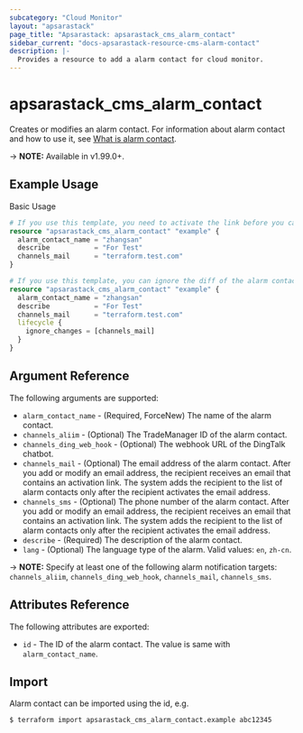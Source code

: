```yaml
---
subcategory: "Cloud Monitor"
layout: "apsarastack"
page_title: "Apsarastack: apsarastack_cms_alarm_contact"
sidebar_current: "docs-apsarastack-resource-cms-alarm-contact"
description: |-
  Provides a resource to add a alarm contact for cloud monitor.
---
```


# apsarastack\_cms\_alarm\_contact

Creates or modifies an alarm contact. For information about alarm contact and how to use it, see [What is alarm contact](https://www.alibabacloud.com/help/en/doc-detail/114923.htm).

-> **NOTE:** Available in v1.99.0+.

## Example Usage

Basic Usage

```terraform
# If you use this template, you need to activate the link before you can return to the alarm contact information, otherwise diff will appear in terraform. So please confirm the activation link as soon as possible.
resource "apsarastack_cms_alarm_contact" "example" {
  alarm_contact_name = "zhangsan"
  describe           = "For Test"
  channels_mail      = "terraform.test.com"
}
```

```terraform
# If you use this template, you can ignore the diff of the alarm contact information by `lifestyle`. We recommend the above usage and activate the link in time.
resource "apsarastack_cms_alarm_contact" "example" {
  alarm_contact_name = "zhangsan"
  describe           = "For Test"
  channels_mail      = "terraform.test.com"
  lifecycle {
    ignore_changes = [channels_mail]
  }
}
```

## Argument Reference

The following arguments are supported:

* `alarm_contact_name` - (Required, ForceNew) The name of the alarm contact.
* `channels_aliim` - (Optional) The TradeManager ID of the alarm contact.
* `channels_ding_web_hook` - (Optional) The webhook URL of the DingTalk chatbot.
* `channels_mail` - (Optional) The email address of the alarm contact. After you add or modify an email address, the recipient receives an email that contains an activation link. The system adds the recipient to the list of alarm contacts only after the recipient activates the email address.
* `channels_sms` - (Optional) The phone number of the alarm contact. After you add or modify an email address, the recipient receives an email that contains an activation link. The system adds the recipient to the list of alarm contacts only after the recipient activates the email address.
* `describe` - (Required) The description of the alarm contact.
* `lang` - (Optional) The language type of the alarm. Valid values: `en`, `zh-cn`.

-> **NOTE:** Specify at least one of the following alarm notification targets: `channels_aliim`, `channels_ding_web_hook`, `channels_mail`, `channels_sms`.

## Attributes Reference

The following attributes are exported:

* `id` - The ID of the alarm contact. The value is same with `alarm_contact_name`.

## Import

Alarm contact can be imported using the id, e.g.

```
$ terraform import apsarastack_cms_alarm_contact.example abc12345
```
